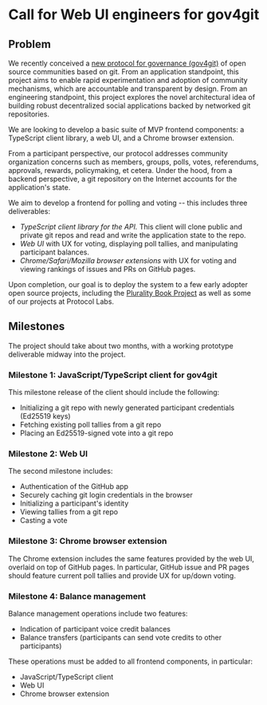 # Call for Web UI engineers for gov4git

## Problem

We recently conceived a [new protocol for governance (gov4git)](https://github.com/gov4git/gov4git) of open source communities based on git. From an application standpoint, this project aims to enable rapid experimentation and adoption of community mechanisms, which are accountable and transparent by design. From an engineering standpoint, this project explores the novel architectural idea of building robust decentralized social applications backed by networked git repositories.

We are looking to develop a basic suite of MVP frontend components: a TypeScript client library, a web UI, and a Chrome browser extension.

From a participant perspective, our protocol addresses community organization concerns such as members, groups, polls, votes, referendums, approvals, rewards, policymaking, et cetera. Under the hood, from a backend perspective, a git repository on the Internet accounts for the application's state.

We aim to develop a frontend for polling and voting -- this includes three deliverables:
- _TypeScript client library for the API._ This client will clone public and private git repos and read and write the application state to the repo.
- _Web UI_ with UX for voting, displaying poll tallies, and manipulating participant balances.
- _Chrome/Safari/Mozilla browser extensions_ with UX for voting and viewing rankings of issues and PRs on GitHub pages.

Upon completion, our goal is to deploy the system to a few early adopter open source projects, including the [Plurality Book Project](https://protocol.ai/blog/protocol-labs-and-plurality-book/) as well as some of our projects at Protocol Labs.

## Milestones

The project should take about two months, with a working prototype deliverable midway into the project.

### Milestone 1: JavaScript/TypeScript client for gov4git

This milestone release of the client should include the following:
- Initializing a git repo with newly generated participant credentials (Ed25519 keys)
- Fetching existing poll tallies from a git repo
- Placing an Ed25519-signed vote into a git repo

### Milestone 2: Web UI

The second milestone includes:
- Authentication of the GitHub app
- Securely caching git login credentials in the browser
- Initializing a participant's identity
- Viewing tallies from a git repo
- Casting a vote

### Milestone 3: Chrome browser extension

The Chrome extension includes the same features provided by the web UI, overlaid on top of GitHub pages. In particular, GitHub issue and PR pages should feature current poll tallies and provide UX for up/down voting.

### Milestone 4: Balance management

Balance management operations include two features:
- Indication of participant voice credit balances
- Balance transfers (participants can send vote credits to other participants)

These operations must be added to all frontend components, in particular:
- JavaScript/TypeScript client
- Web UI
- Chrome browser extension
